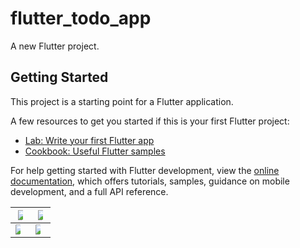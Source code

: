 # flutter_todo_app

A new Flutter project.

## Getting Started

This project is a starting point for a Flutter application.

A few resources to get you started if this is your first Flutter project:

- [Lab: Write your first Flutter app](https://docs.flutter.dev/get-started/codelab)
- [Cookbook: Useful Flutter samples](https://docs.flutter.dev/cookbook)

For help getting started with Flutter development, view the
[online documentation](https://docs.flutter.dev/), which offers tutorials,
samples, guidance on mobile development, and a full API reference.

|<img src= "https://user-images.githubusercontent.com/98693285/222041676-fd536e2a-8511-49ca-b335-87084942863b.jpg" style="max-width: 50%">| <img src = "https://user-images.githubusercontent.com/98693285/222041755-4223d423-01d4-4c32-b09e-4d28f4d357a8.jpg" style="max-width: 50%">|
|--|--|
<img src = "https://user-images.githubusercontent.com/98693285/222041796-edb3f6e3-9a46-452f-9d17-4bda6400889d.jpg" style="max-width: 50%">| <img src = "https://user-images.githubusercontent.com/98693285/222041822-889c17a3-a90c-44b8-89fc-e5538790f427.jpg" style="max-width: 50%"> 
